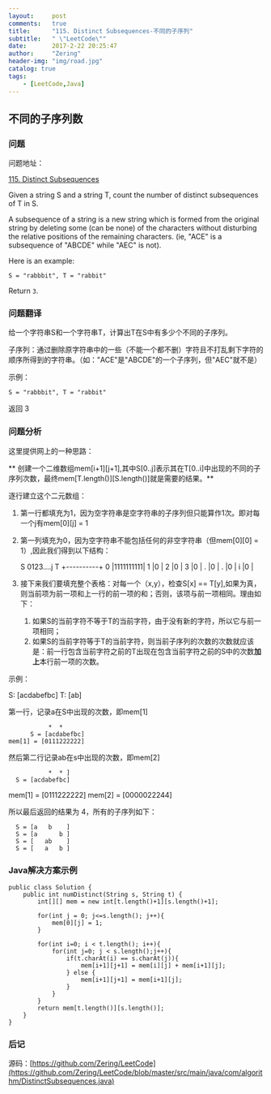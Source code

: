 ```yaml
---
layout:     post
comments:	true
title:      "115. Distinct Subsequences-不同的子序列"
subtitle:   " \"LeetCode\""
date:       2017-2-22 20:25:47  
author:     "Zering"
header-img: "img/road.jpg"
catalog: true
tags:
    - [LeetCode,Java]
---
```


## 不同的子序列数

### 问题

问题地址：

[115. Distinct Subsequences](https://leetcode.com/problems/distinct-subsequences/?tab=Description)

Given a string S and a string T, count the number of distinct subsequences of T in S.

A subsequence of a string is a new string which is formed from the original string by deleting some (can be none) of the characters without disturbing the relative positions of the remaining characters. (ie, "ACE" is a subsequence of "ABCDE" while "AEC" is not).

Here is an example:

	S = "rabbbit", T = "rabbit"

Return `3`.

### 问题翻译

给一个字符串S和一个字符串T，计算出T在S中有多少个不同的子序列。

子序列：通过删除原字符串中的一些（不能一个都不删）字符且不打乱剩下字符的顺序所得到的字符串。（如："ACE"是"ABCDE"的一个子序列，但"AEC"就不是）

示例：

	S = "rabbbit", T = "rabbit"

返回 3

### 问题分析

这里提供网上的一种思路：

** 创建一个二维数组mem[i+1][j+1],其中S[0..j]表示其在T[0..i]中出现的不同的子序列次数，最终mem[T.length()][S.length()]就是需要的结果。**
 
逐行建立这个二元数组：

1. 第一行都填充为1，因为空字符串是空字符串的子序列但只能算作1次。即对每一个j有mem[0][j] = 1
2. 第一列填充为0，因为空字符串不能包括任何的非空字符串（但mem[0][0] = 1）,因此我们得到以下结构：

	  S 0123....j
	T +----------+
	0 |1111111111|
	1 |0         |
	2 |0         |
	3 |0         |
	. |0         |
	. |0         |
	i |0         |

3. 接下来我们要填充整个表格：对每一个（x,y），检查S[x] == T[y],如果为真，则当前项为前一项和上一行的前一项的和；否则，该项与前一项相同。理由如下：
	1. 如果S的当前字符不等于T的当前字符，由于没有新的字符，所以它与前一项相同；
	2. 如果S的当前字符等于T的当前字符，则当前子序列的次数的次数就应该是：前一行包含当前字符之前的T出现在包含当前字符之前的S中的次数**加上**本行前一项的次数。

示例：

S: [acdabefbc]  T: [ab]

第一行，记录a在S中出现的次数，即mem[1]

	           *  *
	      S = [acdabefbc]
	mem[1] = [0111222222]

然后第二行记录ab在s中出现的次数，即mem[2]

               *  * ]
      S = [acdabefbc]
mem[1] = [0111222222]
mem[2] = [0000022244]

所以最后返回的结果为 4，所有的子序列如下：

      S = [a   b    ]
      S = [a      b ]
      S = [   ab    ]
      S = [   a   b ]

### Java解决方案示例

	public class Solution {
	    public int numDistinct(String s, String t) {
	        int[][] mem = new int[t.length()+1][s.length()+1];
	        
	        for(int j = 0; j<=s.length(); j++){
	            mem[0][j] = 1;
	        }
	        
	        for(int i=0; i < t.length(); i++){
	            for(int j=0; j < s.length();j++){
	                if(t.charAt(i) == s.charAt(j)){
	                    mem[i+1][j+1] = mem[i][j] + mem[i+1][j];                    
	                } else {
	                    mem[i+1][j+1] = mem[i+1][j];
	                }
	            }
	        }
	        return mem[t.length()][s.length()];    
	    }
	}

### 后记

源码：[https://github.com/Zering/LeetCode](https://github.com/Zering/LeetCode/blob/master/src/main/java/com/algorithm/DistinctSubsequences.java)


